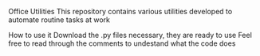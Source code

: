 Office Utilities
This repository contains various utilities developed to automate routine tasks at work

How to use it
Download the .py files necessary, they are ready to use
Feel free to read through the comments to undestand what the code does

